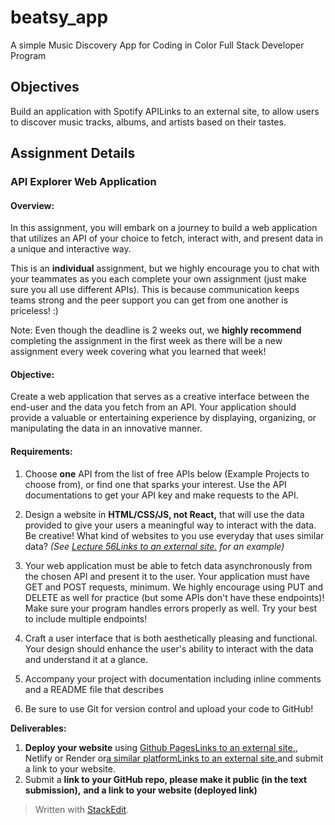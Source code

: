 # beatsy_app
A simple Music Discovery App for Coding in Color Full Stack Developer Program

## Objectives
Build an application with Spotify APILinks to an external site, to allow users to discover music tracks, albums, and artists based on their tastes.

## Assignment Details

### **API Explorer Web Application**

#### **Overview:**

In this assignment, you will embark on a journey to build a web application that utilizes an API of your choice to fetch, interact with, and present data in a unique and interactive way.

This is an **individual** assignment, but we highly encourage you to chat with your teammates as you each complete your own assignment (just make sure you all use different APIs). This is because communication keeps teams strong and the peer support you can get from one another is priceless! :)

Note: Even though the deadline is 2 weeks out, we  **highly recommend**  completing the assignment in the first week as there will be a new assignment every week covering what you learned that week!

#### **Objective:**

Create a web application that serves as a creative interface between the end-user and the data you fetch from an API. Your application should provide a valuable or entertaining experience by displaying, organizing, or manipulating the data in an innovative manner.

#### **Requirements:**

1.  Choose  **one** API from the list of free APIs below (Example Projects to choose from), or find one that sparks your interest. Use the API documentations to get your API key and make requests to the API.
2.  Design a website in  **HTML/CSS/JS, not React,** that will use the data provided to give your users a meaningful way to interact with the data. Be creative! What kind of websites to you use everyday that uses similar data?  _(See  [Lecture 56Links to an external site.](https://www.youtube.com/watch?v=GtIdmfBSoHw&list=PLpYu7Wkyi5ruXL-HBsw61NmqZy2yLEqXc&index=62)  for an example)_
3.  Your web application must be able to fetch data asynchronously from the chosen API and present it to the user. Your application must have GET and POST requests, minimum. We highly encourage using PUT and DELETE as well for practice (but some APIs don't have these endpoints)! Make sure your program handles errors properly as well. Try your best to include multiple endpoints!
    
4.  Craft a user interface that is both aesthetically pleasing and functional. Your design should enhance the user's ability to interact with the data and understand it at a glance.
    
5.  Accompany your project with documentation including inline comments and a README file that describes
    
6.  Be sure to use Git for version control and upload your code to GitHub!

**Deliverables:**

1.  **Deploy your website**  using  [Github PagesLinks to an external site.](https://www.youtube.com/watch?v=rbLljKIlxGg&list=PLpYu7Wkyi5ruXL-HBsw61NmqZy2yLEqXc&index=56), Netlify or Render or[a similar platformLinks to an external site.](https://www.youtube.com/watch?v=gmhCmDFh_JU&list=PLpYu7Wkyi5ruXL-HBsw61NmqZy2yLEqXc&index=57 "Link")and submit a link to your website.
2.  Submit a  **link to your GitHub repo, please make it public (in the text submission),** **and a link to your website (deployed link)**


> Written with [StackEdit](https://stackedit.io/).
